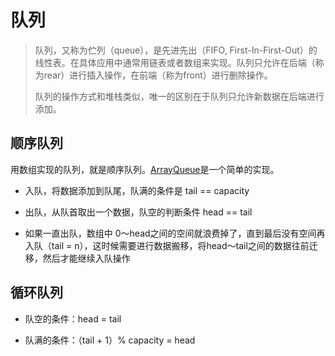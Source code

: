 # 队列

> 队列，又称为伫列（queue），是先进先出（FIFO, First-In-First-Out）的线性表。在具体应用中通常用链表或者数组来实现。队列只允许在后端（称为rear）进行插入操作，在前端（称为front）进行删除操作。
>
> 队列的操作方式和堆栈类似，唯一的区别在于队列只允许新数据在后端进行添加。

## 顺序队列

用数组实现的队列，就是顺序队列。[ArrayQueue](code/ArrayQueue.java)是一个简单的实现。

- 入队，将数据添加到队尾，队满的条件是 tail == capacity

- 出队，从队首取出一个数据，队空的判断条件 head == tail

- 如果一直出队，数组中 0～head之间的空间就浪费掉了，直到最后没有空间再入队（tail = n），这时候需要进行数据搬移，将head～tail之间的数据往前迁移，然后才能继续入队操作

## 循环队列

- 队空的条件：head = tail

- 队满的条件：（tail + 1）% capacity = head
